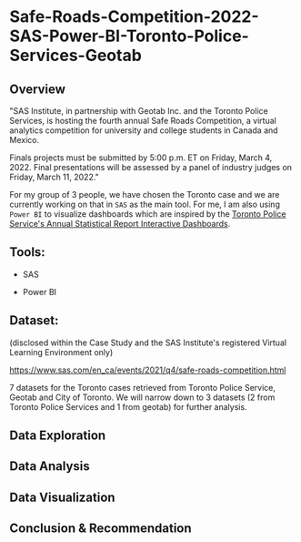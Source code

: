 # Safe-Roads-Competition-2022-SAS-Power-BI-Toronto-Police-Services-Geotab

## Overview

"SAS Institute, in partnership with Geotab Inc. and the Toronto Police Services, is hosting the fourth annual Safe Roads Competition, a virtual analytics competition for university and college students in Canada and Mexico.

Finals projects must be submitted by 5:00 p.m. ET on Friday, March 4, 2022. Final presentations will be assessed by a panel of industry judges on Friday, March 11, 2022."

For my group of 3 people, we have chosen the Toronto case and we are currently working on that in `SAS` as the main tool. For me, I am also using `Power BI` to visualize dashboards which are inspired by the [Toronto Police Service's Annual Statistical Report Interactive Dashboards](https://data.torontopolice.on.ca/pages/asr-analytics).

## Tools:

- SAS

- Power BI

## Dataset:

(disclosed within the Case Study and the SAS Institute's registered Virtual Learning Environment only)

https://www.sas.com/en_ca/events/2021/q4/safe-roads-competition.html

7 datasets for the Toronto cases retrieved from Toronto Police Service, Geotab and City of Toronto. We will narrow down to 3 datasets (2 from Toronto Police Services and 1 from geotab) for further analysis.

## Data Exploration

## Data Analysis

## Data Visualization

## Conclusion & Recommendation

